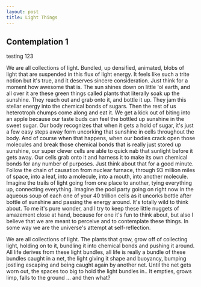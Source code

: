 ```yaml
---
layout: post
title: Light Things
---
```


Contemplation 1
---------------
testing 123

We are all collections of light.  Bundled, up densified, animated, blobs of
light that are suspended in this flux of light energy.  It feels like such a
trite notion but it's true, and it deserves sincere consideration.  Just think
for a moment how awesome that is.  The sun shines down on little 'ol earth, and
all over it are these green things called plants that literally soak up
the sunshine.  They reach out and grab onto it, and bottle it up.  They jam
this stellar energy into the chemical bonds of sugars.  Then the rest of us
heterotroph chumps come along and eat it.  We get a kick out of biting into an
apple because our taste buds can feel the bottled up sunshine in the sweet
sugar.  Our body recognizes that when it gets a hold of sugar, it's just a few
easy steps away form uncorking that sunshine in cells throughout the body.  And
of course when that happens, when our bodies crack open those molecules and
break those chemical bonds that is really just stored up sunshine, our super
clever cells are able to quick nab that sunlight before it gets away.  Our cells
grab onto it and harness it to make its own chemical bonds for any number of
purposes.  Just think about that for a good minute.  Follow the chain of
causation from nuclear furnace, through 93 million miles of space, into a leaf,
into a molecule, into a mouth, into another molecule.  Imagine the trails of
light going from one place to another, tying everything up, connecting
everything.  Imagine the pool party going on right now in the aqueous soup of
each one of your 40 trillion cells as it uncorks bottle after bottle of sunshine
and passing the energy around. It's totally wild to think about.  To me it's
pure wonder, and I try to keep these little nuggets of amazement close at hand,
because for one it's fun to think about, but also I believe that we are meant to
perceive and to contemplate these things.  In some way we are the universe's
attempt at self-reflection.

We are all collections of light. The plants that grow, grow off of collecting light, holding on to it, bundling it into chemical bonds and pushing it around. All life derives from these light bundles, all life is really a bundle of these bundles caught in a net, the light giving it shape and buoyancy, bumping jostling escaping and being caught again by another net. Until the net gets worn out, the spaces too big to hold the light bundles in.. It empties, grows limp, falls to the ground ... and then what?
